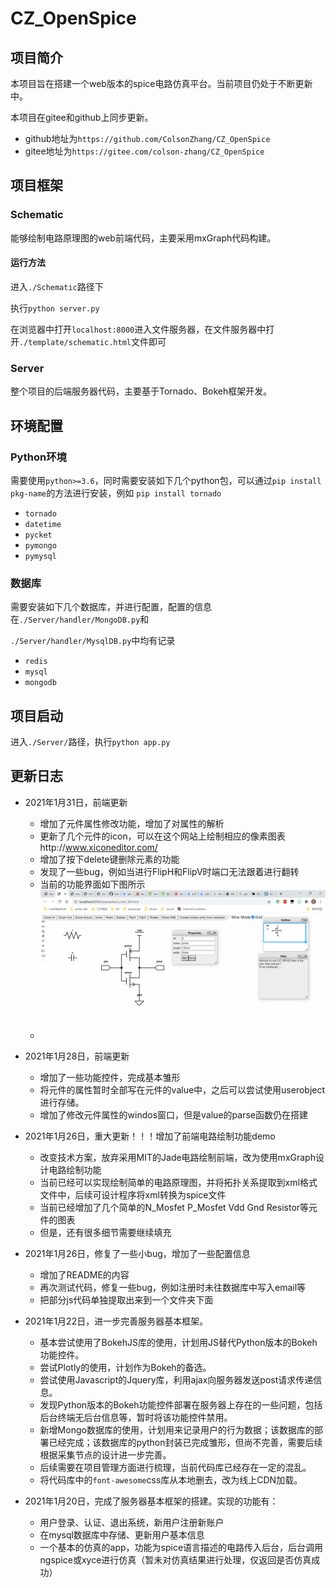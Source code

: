 # CZ_OpenSpice

## 项目简介

本项目旨在搭建一个web版本的spice电路仿真平台。当前项目仍处于不断更新中。

本项目在gitee和github上同步更新。

* github地址为`https://github.com/ColsonZhang/CZ_OpenSpice`
* gitee地址为`https://gitee.com/colson-zhang/CZ_OpenSpice`

## 项目框架

### Schematic

能够绘制电路原理图的web前端代码，主要采用mxGraph代码构建。

#### 运行方法

进入`./Schematic`路径下

执行`python server.py`

在浏览器中打开`localhost:8000`进入文件服务器，在文件服务器中打开`./template/schematic.html`文件即可

### Server

整个项目的后端服务器代码，主要基于Tornado、Bokeh框架开发。

## 环境配置

### Python环境

需要使用`python>=3.6`，同时需要安装如下几个python包，可以通过`pip install pkg-name`的方法进行安装，例如 `pip install tornado`

* `tornado`
* `datetime`
* `pycket`
* `pymongo`
* `pymysql`

### 数据库

需要安装如下几个数据库，并进行配置，配置的信息在`./Server/handler/MongoDB.py`和

`./Server/handler/MysqlDB.py`中均有记录

* `redis`
* `mysql`
* `mongodb`

## 项目启动

进入`./Server/`路径，执行`python app.py`

## 更新日志

* 2021年1月31日，前端更新

  * 增加了元件属性修改功能，增加了对属性的解析
  * 更新了几个元件的icon，可以在这个网站上绘制相应的像素图表http://www.xiconeditor.com/
  * 增加了按下delete键删除元素的功能
  * 发现了一些bug，例如当进行FlipH和FlipV时端口无法跟着进行翻转
  * 当前的功能界面如下图所示
  * ![avatar](./Schematic/schematic.png)
* 2021年1月28日，前端更新

  * 增加了一些功能控件，完成基本雏形
  * 将元件的属性暂时全部写在元件的value中，之后可以尝试使用userobject进行存储。
  * 增加了修改元件属性的windos窗口，但是value的parse函数仍在搭建
* 2021年1月26日，重大更新！！！增加了前端电路绘制功能demo

  * 改变技术方案，放弃采用MIT的Jade电路绘制前端，改为使用mxGraph设计电路绘制功能
  * 当前已经可以实现绘制简单的电路原理图，并将拓扑关系提取到xml格式文件中，后续可设计程序将xml转换为spice文件
  * 当前已经增加了几个简单的N_Mosfet P_Mosfet Vdd Gnd Resistor等元件的图表
  * 但是，还有很多细节需要继续填充
* 2021年1月26日，修复了一些小bug，增加了一些配置信息

  * 增加了README的内容
  * 再次测试代码，修复一些bug，例如注册时未往数据库中写入email等
  * 把部分js代码单独提取出来到一个文件夹下面
* 2021年1月22日，进一步完善服务器基本框架。

  * 基本尝试使用了BokehJS库的使用，计划用JS替代Python版本的Bokeh功能控件。
  * 尝试Plotly的使用，计划作为Bokeh的备选。
  * 尝试使用Javascript的Jquery库，利用ajax向服务器发送post请求传递信息。
  * 发现Python版本的Bokeh功能控件部署在服务器上存在的一些问题，包括后台终端无后台信息等，暂时将该功能控件禁用。
  * 新增Mongo数据库的使用，计划用来记录用户的行为数据；该数据库的部署已经完成；该数据库的python封装已完成雏形，但尚不完善，需要后续根据采集节点的设计进一步完善。
  * 后续需要在项目管理方面进行梳理，当前代码库已经存在一定的混乱。
  * 将代码库中的`font-awesome`css库从本地删去，改为线上CDN加载。
* 2021年1月20日，完成了服务器基本框架的搭建。实现的功能有：

  * 用户登录、认证、退出系统，新用户注册新账户
  * 在mysql数据库中存储、更新用户基本信息
  * 一个基本的仿真的app，功能为spice语言描述的电路传入后台，后台调用ngspice或xyce进行仿真（暂未对仿真结果进行处理，仅返回是否仿真成功）
